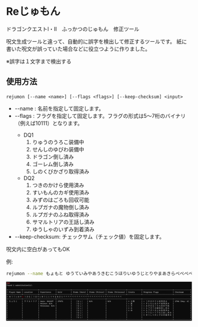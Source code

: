 # Reじゅもん

ドラゴンクエストⅠ・Ⅱ　ふっかつのじゅもん　修正ツール

呪文生成ツールと違って、自動的に誤字を検出して修正するツールです。
紙に書いた呪文が誤っていた場合などに役立つように作りました。

※誤字は１文字まで検出する

## 使用方法

`rejumon [--name <name>] [--flags <flags>] [--keep-checksum] <input>`

* --name <name>: 名前を指定して固定します。
* --flags <flags>: フラグを指定して固定します。フラグの形式は5～7桁のバイナリ（例えば10111）となります。
  * DQ1
    1. りゅうのうろこ装備中
    2. せんしのゆびわ装備中
    3. ドラゴン倒し済み
    4. ゴーレム倒し済み
    5. しのくびかざり取得済み
  * DQ2
    1. つきのかけら使用済み
    2. すいもんのカギ使用済み
    3. みずのはごろも回収可能
    4. ルプガナの魔物倒し済み
    5. ルプガナのふね取得済み
    6. サマルトリアの王話し済み
    7. ゆうしゃのいずみ到着済み
* --keep-checksum: チェックサム（チェック値）を固定します。

呪文内に空白があってもOK

例:
```sh
rejumon --name もょもと ゆうていみやあうきむこうほりいゆうじとりやまあきらぺぺぺぺぺぺぺぺぺぺぺぺぺぺぺぺぺぺぺぺぺぺぺぺぺぺぺ
```
![output](img/example.png)
